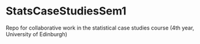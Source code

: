 # StatsCaseStudiesSem1
Repo for collaborative work in the statistical case studies course (4th year, University of Edinburgh)
